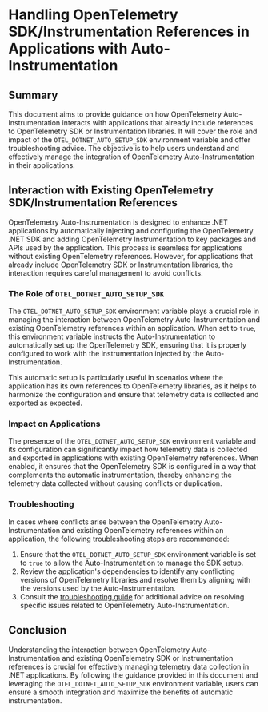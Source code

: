 # Handling OpenTelemetry SDK/Instrumentation References in Applications with Auto-Instrumentation

## Summary

This document aims to provide guidance on how OpenTelemetry Auto-Instrumentation
interacts with applications that already include references to OpenTelemetry SDK
or Instrumentation libraries. It will cover the role and impact of the
`OTEL_DOTNET_AUTO_SETUP_SDK` environment variable and offer troubleshooting
advice. The objective is to help users understand and effectively manage the
integration of OpenTelemetry Auto-Instrumentation in their applications.

## Interaction with Existing OpenTelemetry SDK/Instrumentation References

OpenTelemetry Auto-Instrumentation is designed to enhance .NET applications by
automatically injecting and configuring the OpenTelemetry .NET SDK and adding
OpenTelemetry Instrumentation to key packages and APIs used by the application.
This process is seamless for applications without existing OpenTelemetry
references. However, for applications that already include OpenTelemetry SDK or
Instrumentation libraries, the interaction requires careful management to avoid
conflicts.

### The Role of `OTEL_DOTNET_AUTO_SETUP_SDK`

The `OTEL_DOTNET_AUTO_SETUP_SDK` environment variable plays a crucial role in
managing the interaction between OpenTelemetry Auto-Instrumentation and existing
OpenTelemetry references within an application. When set to `true`, this
environment variable instructs the Auto-Instrumentation to automatically set up
the OpenTelemetry SDK, ensuring that it is properly configured to work with the
instrumentation injected by the Auto-Instrumentation.

This automatic setup is particularly useful in scenarios where the application
has its own references to OpenTelemetry libraries, as it helps to harmonize the
configuration and ensure that telemetry data is collected and exported as
expected.

### Impact on Applications

The presence of the `OTEL_DOTNET_AUTO_SETUP_SDK` environment variable and its
configuration can significantly impact how telemetry data is collected and
exported in applications with existing OpenTelemetry references. When enabled,
it ensures that the OpenTelemetry SDK is configured in a way that complements
the automatic instrumentation, thereby enhancing the telemetry data collected
without causing conflicts or duplication.

### Troubleshooting

In cases where conflicts arise between the OpenTelemetry Auto-Instrumentation
and existing OpenTelemetry references within an application, the following
troubleshooting steps are recommended:

1. Ensure that the `OTEL_DOTNET_AUTO_SETUP_SDK` environment variable is set to
   `true` to allow the Auto-Instrumentation to manage the SDK setup.
2. Review the application's dependencies to identify any conflicting versions of
   OpenTelemetry libraries and resolve them by aligning with the versions used
   by the Auto-Instrumentation.
3. Consult the [troubleshooting guide](troubleshooting.md) for additional advice
   on resolving specific issues related to OpenTelemetry Auto-Instrumentation.

## Conclusion

Understanding the interaction between OpenTelemetry Auto-Instrumentation and
existing OpenTelemetry SDK or Instrumentation references is crucial for
effectively managing telemetry data collection in .NET applications. By
following the guidance provided in this document and leveraging the
`OTEL_DOTNET_AUTO_SETUP_SDK` environment variable, users can ensure a smooth
integration and maximize the benefits of automatic instrumentation.
